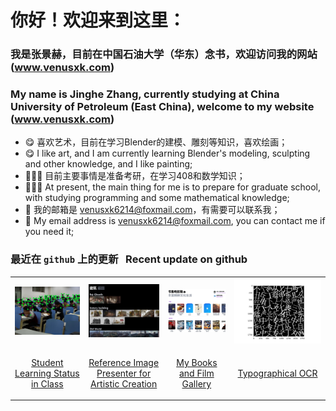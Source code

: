 # 你好！欢迎来到这里：
### 我是张景赫，目前在中国石油大学（华东）念书，欢迎访问我的网站 (www.venusxk.com)
###  My name is Jinghe Zhang, currently studying at China University of Petroleum (East China), welcome to my website (www.venusxk.com)
- 😋 喜欢艺术，目前在学习Blender的建模、雕刻等知识，喜欢绘画；
- 😋 I like art, and I am currently learning Blender's modeling, sculpting and other knowledge, and I like painting;
- 🧑🏽‍💻 目前主要事情是准备考研，在学习408和数学知识；
- 🧑🏽‍💻 At present, the main thing for me is to prepare for graduate school, with studying programming and some mathematical knowledge;
- 📨 我的邮箱是 venusxk6214@foxmail.com，有需要可以联系我；
- 📨 My email address is venusxk6214@foxmail.com, you can contact me if you need it;

### 最近在 `github` 上的更新 &nbsp; Recent update on github

<table>
    <tr>

<td>
<div align=center>
<img decoding="async" src="./readme_file/classroom.png" width="1500px" >
</div>
</td>

<td>
<div align=center>
<img decoding="async" src="./readme_file/material.jpg" width="1500px" border-radius="3px" >
</div>
</td>

<td>
<div align=center>
<img decoding="async" src="./readme_file/gallery.jpg" width="1500px" >
</div>
</td>

<td>
<div align=center>
<img decoding="async" src="./readme_file/ocr.png" width="1500px"  >
</div>
</td>
    </tr>
    <tr>
<td>
<div align=center>

[Student Learning Status in Class](https://github.com/VenusXK/Student-Learning-Status-in-Class)
</div>
</td>
<td>
<div align=center>

[Reference Image Presenter for Artistic Creation](https://github.com/VenusXK/Reference-Image-Presenter-for-Artistic-Creation)
</div>
</td>
<td>
<div align=center>

[My Books and Film Gallery](https://github.com/VenusXK/My-Books-and-Film-Gallery)
</div>
</td>
<td>
<div align=center>

[Typographical OCR](https://github.com/VenusXK/Typographical-OCR)
</div>
</td>
    </tr>
</table>






<!--
**VenusXK/VenusXK** is a ✨ _special_ ✨ repository because its `README.md` (this file) appears on your GitHub profile.

Here are some ideas to get you started:

- 🔭 I’m currently working on ...
- 🌱 I’m currently learning ...
- 👯 I’m looking to collaborate on ...
- 🤔 I’m looking for help with ...
- 💬 Ask me about ...
- 📫 How to reach me: ...
- 😄 Pronouns: ...
- ⚡ Fun fact: ...
-->
